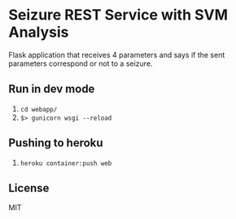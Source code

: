 # Seizure REST Service with SVM Analysis

Flask application that receives 4 parameters and says if the sent parameters correspond or not to a seizure.

## Run in dev mode

1. `cd webapp/`
1. `$> gunicorn wsgi --reload`

## Pushing to heroku

1. `heroku container:push web`

## License
MIT
